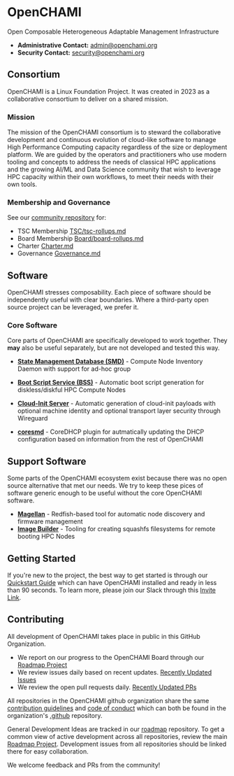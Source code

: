 # OpenCHAMI
Open Composable Heterogeneous Adaptable Management Infrastructure

* **Administrative Contact:** admin@openchami.org
* **Security Contact:** security@openchami.org

## Consortium

OpenCHAMI is a Linux Foundation Project.  It was created in 2023 as a collaborative consortium to deliver on a shared mission.

### Mission

The mission of the OpenCHAMI consortium is to steward the collaborative development and continuous evolution of cloud-like software to manage High Performance Computing capacity regardless of the size or deployment platform.  We are guided by the operators and practitioners who use modern tooling and concepts to address the needs of classical HPC applications and the growing AI/ML and Data Science community that wish to leverage HPC capacity within their own workflows, to meet their needs with their own tools.

### Membership and Governance

See our [community repository](https://www.github.com/openchami/community) for:

* TSC Membership [TSC/tsc-rollups.md](https://github.com/OpenCHAMI/community/blob/main/TSC/tsc-rollups.md)
* Board Membership [Board/board-rollups.md](https://github.com/OpenCHAMI/community/blob/main/Board/board-rollups.md)
* Charter [Charter.md](https://github.com/OpenCHAMI/community/blob/main/Charter.md)
* Governance [Governance.md](https://github.com/OpenCHAMI/community/blob/main/Governance.md)

## Software

OpenCHAMI stresses composability.  Each piece of software should be independently useful with clear boundaries.  Where a third-party open source project can be leveraged, we prefer it.

### Core Software

Core parts of OpenCHAMI are specifically developed to work together.  They __may__ also be useful separately, but are not developed and tested this way.


* **[State Management Database (SMD)](https://github.com/openchami/smd)** - Compute Node Inventory Daemon with support for ad-hoc group
* **[Boot Script Service (BSS)](https://github.com/openchami/bss)** - Automatic boot script generation for diskless/diskful HPC Compute Nodes

* **[Cloud-Init Server](https://github.com/openchami/cloud-init)** - Automatic generation of cloud-init payloads with optional machine identity and optional transport layer security through Wireguard
* **[coresmd](https://github.com/openchami/coresmd)** - CoreDHCP plugin for autmatically updating the DHCP configuration based on information from the rest of OpenCHAMI

## Support Software

Some parts of the OpenCHAMI ecosystem exist because there was no open source alternative that met our needs.  We try to keep these pices of software generic enough to be useful without the core OpenCHAMI software.

* **[Magellan](https://github.com/openchami/magellan)** - Redfish-based tool for automatic node discovery and firmware management
* **[Image Builder](https://github.com/openchami/image-builder)** - Tooling for creating squashfs filesystems for remote booting HPC Nodes


## Getting Started

If you're new to the project, the best way to get started is through our [Quickstart Guide](https://openchami.org/guides/getting_started/) which can have OpenCHAMI installed and ready in less than 90 seconds.  To learn more, please join our Slack through this [Invite Link](https://join.slack.com/t/openchami/shared_invite/zt-2xn9wctqq-tptRqPUeFQtTsENRkrCkBg).

## Contributing

All development of OpenCHAMI takes place in public in this GitHub Organization.

* We report on our progress to the OpenCHAMI Board through our [Roadmap Project](https://github.com/orgs/OpenCHAMI/projects/1)
* We review issues daily based on recent updates. [Recently Updated Issues](https://github.com/search?q=org%3AOpenCHAMI++&type=issues&state=open&s=updated&o=desc)
* We review the open pull requests daily. [Recently Updated PRs](https://github.com/search?q=org%3AOpenCHAMI++&type=pullrequests&s=updated&o=desc&state=open)

All repositories in the OpenCHAMI github organization share the same [contribution guidelines](https://github.com/OpenCHAMI/.github/blob/main/CONTRIBUTING.md) and [code of conduct](https://github.com/OpenCHAMI/.github/blob/main/CODE_OF_CONDUCT.md) which can both be found in the organization's [.github](https://github.com/OpenCHAMI/.github) repository.

General Development Ideas are tracked in our [roadmap](https://github.com/OpenCHAMI/roadmap) repository.  To get a common view of active development across all repositories, review the main [Roadmap Project](https://github.com/orgs/OpenCHAMI/projects/1).  Development issues from all repositories should be linked there for easy collaboration.

We welcome feedback and PRs from the community!
